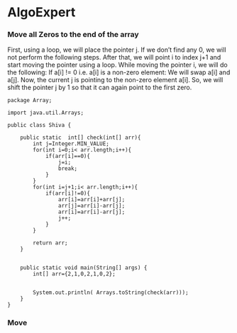 # AlgoExpert

### Move all Zeros to the end of the array
First, using a loop, we will place the pointer j. If we don’t find any 0, we will not perform the following steps.
After that, we will point i to index j+1 and start moving the pointer using a loop.
While moving the pointer i, we will do the following:
If a[i] != 0 i.e. a[i] is a non-zero element: We will swap a[i] and a[j]. Now, the current j is pointing to the non-zero element a[i]. So, we will shift the pointer j by 1 so that it can again point to the first zero.

```
package Array;

import java.util.Arrays;

public class Shiva {

    public static  int[] check(int[] arr){
        int j=Integer.MIN_VALUE;
        for(int i=0;i< arr.length;i++){
            if(arr[i]==0){
                j=i;
                break;
            }
        }
        for(int i=j+1;i< arr.length;i++){
            if(arr[i]!=0){
                arr[i]=arr[i]+arr[j];
                arr[j]=arr[i]-arr[j];
                arr[i]=arr[i]-arr[j];
                j++;
            }
        }

        return arr;
    }


    public static void main(String[] args) {
        int[] arr={2,1,0,2,1,0,2};


        System.out.println( Arrays.toString(check(arr)));
    }
}

```
### Move 

